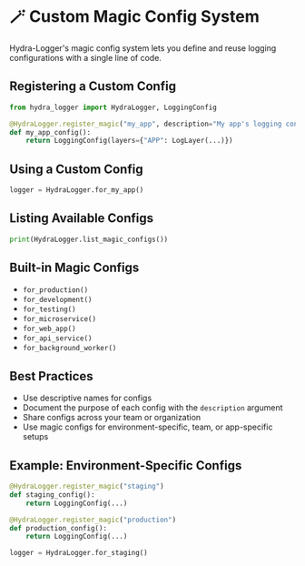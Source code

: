 # 🪄 Custom Magic Config System

Hydra-Logger's magic config system lets you define and reuse logging configurations with a single line of code.

## Registering a Custom Config

```python
from hydra_logger import HydraLogger, LoggingConfig

@HydraLogger.register_magic("my_app", description="My app's logging config")
def my_app_config():
    return LoggingConfig(layers={"APP": LogLayer(...)})
```

## Using a Custom Config

```python
logger = HydraLogger.for_my_app()
```

## Listing Available Configs

```python
print(HydraLogger.list_magic_configs())
```

## Built-in Magic Configs
- `for_production()`
- `for_development()`
- `for_testing()`
- `for_microservice()`
- `for_web_app()`
- `for_api_service()`
- `for_background_worker()`

## Best Practices
- Use descriptive names for configs
- Document the purpose of each config with the `description` argument
- Share configs across your team or organization
- Use magic configs for environment-specific, team, or app-specific setups

## Example: Environment-Specific Configs

```python
@HydraLogger.register_magic("staging")
def staging_config():
    return LoggingConfig(...)

@HydraLogger.register_magic("production")
def production_config():
    return LoggingConfig(...)

logger = HydraLogger.for_staging()
``` 